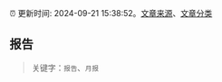 :alarm_clock: 更新时间: 2024-09-21 15:38:52。[文章来源](/README.md)、[文章分类](/TAGS.md)

## 报告


> 关键字：`报告`、`月报`



